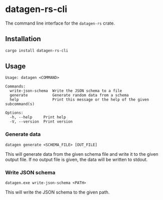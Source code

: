 # datagen-rs-cli

The command line interface for the `datagen-rs` crate.

## Installation

```bash
cargo install datagen-rs-cli
```

## Usage

```text
Usage: datagen <COMMAND>

Commands:
  write-json-schema  Write the JSON schema to a file
  generate           Generate random data from a schema
  help               Print this message or the help of the given subcommand(s)

Options:
  -h, --help     Print help
  -V, --version  Print version
```

### Generate data

```text
datagen generate <SCHEMA_FILE> [OUT_FILE]
```

This will generate data from the given schema file and write it to the given
output file. If no output file is given, the data will be written to stdout.

### Write JSON schema

```text
datagen.exe write-json-schema <PATH>
```

This will write the JSON schema to the given path.
